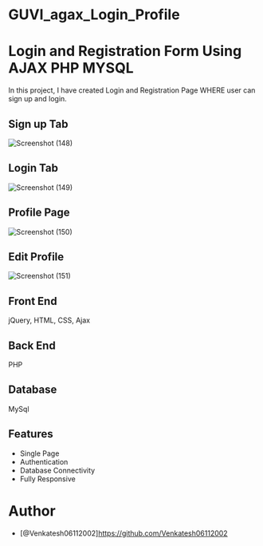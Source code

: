 # GUVI_agax_Login_Profile

# Login and Registration Form Using AJAX PHP MYSQL

In this project, I have created Login and Registration Page WHERE user can sign up and login.

## Sign up Tab
![Screenshot (148)](https://user-images.githubusercontent.com/113005846/230783311-cf1e51ad-b78b-44f8-af50-89ff8b5ba0c0.png)


## Login Tab
![Screenshot (149)](https://user-images.githubusercontent.com/113005846/230783369-b1392a21-943a-42d4-a4a6-cd381b5ffb01.png)

## Profile Page
![Screenshot (150)](https://user-images.githubusercontent.com/113005846/230783375-d188974e-a064-45d4-a390-2f95b77ff114.png)

## Edit Profile
![Screenshot (151)](https://user-images.githubusercontent.com/113005846/230783381-43b18eb3-db8f-4951-945e-001992ff776a.png)


## Front End
jQuery, HTML, CSS, Ajax

## Back End
PHP

## Database
MySql

## Features

- Single Page
- Authentication 
- Database Connectivity
- Fully Responsive

# Author
- [@Venkatesh06112002]https://github.com/Venkatesh06112002
